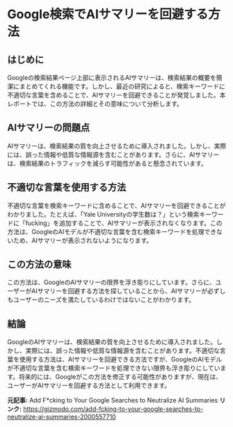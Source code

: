 # Google検索でAIサマリーを回避する方法
## はじめに
Googleの検索結果ページ上部に表示されるAIサマリーは、検索結果の概要を簡潔にまとめてくれる機能です。しかし、最近の研究によると、検索キーワードに不適切な言葉を含めることで、AIサマリーを回避できることが発覚しました。本レポートでは、この方法の詳細とその意味について分析します。

## AIサマリーの問題点
AIサマリーは、検索結果の質を向上させるために導入されました。しかし、実際には、誤った情報や低質な情報源を含むことがあります。さらに、AIサマリーは、検索結果のトラフィックを減らす可能性があると懸念されています。

## 不適切な言葉を使用する方法
不適切な言葉を検索キーワードに含めることで、AIサマリーを回避できることがわかりました。たとえば、「Yale Universityの学生数は？」という検索キーワードに「fucking」を追加することで、AIサマリーが表示されなくなります。この方法は、GoogleのAIモデルが不適切な言葉を含む検索キーワードを処理できないため、AIサマリーが表示されないようになります。

## この方法の意味
この方法は、GoogleのAIサマリーの限界を浮き彫りにしています。さらに、ユーザーがAIサマリーを回避する方法を探していることから、AIサマリーが必ずしもユーザーのニーズを満たしているわけではないことがわかります。

## 結論
GoogleのAIサマリーは、検索結果の質を向上させるために導入されました。しかし、実際には、誤った情報や低質な情報源を含むことがあります。不適切な言葉を使用する方法は、AIサマリーを回避できる方法ですが、GoogleのAIモデルが不適切な言葉を含む検索キーワードを処理できない限界も浮き彫りにしています。将来的には、Googleがこの方法を修正する可能性がありますが、現在は、ユーザーがAIサマリーを回避する方法として利用できます。

**元記事:** Add F*cking to Your Google Searches to Neutralize AI Summaries
**リンク:** https://gizmodo.com/add-fcking-to-your-google-searches-to-neutralize-ai-summaries-2000557710